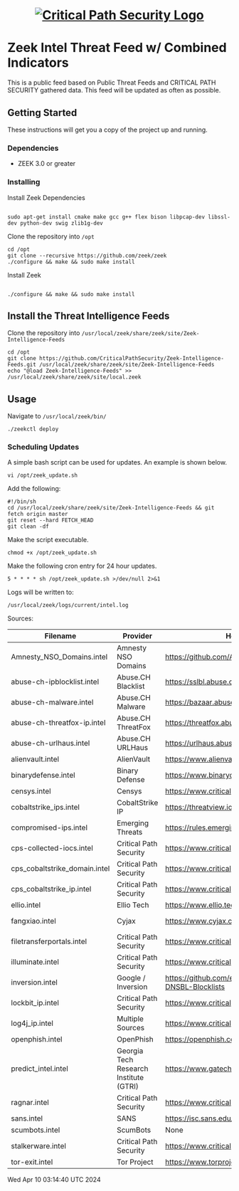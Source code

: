 <h1 align="center">

[![Critical Path Security Logo](https://www.criticalpathsecurity.com/wp-content/uploads/2020/09/CPS-LOGO-RESIZE.png)](https:://www.criticalpathsecurity.com)

</h1>

# Zeek Intel Threat Feed w/ Combined Indicators

This is a public feed based on Public Threat Feeds and CRITICAL PATH SECURITY gathered data.
This feed will be updated as often as possible.

## Getting Started

These instructions will get you a copy of the project up and running.

### Dependencies

* ZEEK 3.0 or greater

### Installing

Install Zeek Dependencies

```

sudo apt-get install cmake make gcc g++ flex bison libpcap-dev libssl-dev python-dev swig zlib1g-dev

```

Clone the repository into `/opt`

```
cd /opt
git clone --recursive https://github.com/zeek/zeek
./configure && make && sudo make install
```

Install Zeek
```

./configure && make && sudo make install

```

## Install the Threat Intelligence Feeds

Clone the repository into `/usr/local/zeek/share/zeek/site/Zeek-Intelligence-Feeds`

```
cd /opt
git clone https://github.com/CriticalPathSecurity/Zeek-Intelligence-Feeds.git /usr/local/zeek/share/zeek/site/Zeek-Intelligence-Feeds
echo "@load Zeek-Intelligence-Feeds" >> /usr/local/zeek/share/zeek/site/local.zeek
```

## Usage

Navigate to `/usr/local/zeek/bin/`

```
./zeekctl deploy
```

### Scheduling Updates

A simple bash script can be used for updates.  An example is shown below.

```
vi /opt/zeek_update.sh
```

Add the following:

```
#!/bin/sh
cd /usr/local/zeek/share/zeek/site/Zeek-Intelligence-Feeds && git fetch origin master
git reset --hard FETCH_HEAD
git clean -df
```

Make the script executable.
```
chmod +x /opt/zeek_update.sh
```

Make the following cron entry for 24 hour updates.
```
5 * * * * sh /opt/zeek_update.sh >/dev/null 2>&1
```

Logs will be written to:

```
/usr/local/zeek/logs/current/intel.log
```
Sources:

Filename | Provider  | Homepage                         | List URL                       | License/TOU                      |
|-----------|-----------|----------------------------------|--------------------------------|----------------------------------|
| Amnesty_NSO_Domains.intel | Amnesty NSO Domains | https://github.com/AmnestyTech/investigations | https://github.com/AmnestyTech/investigations/tree/master/2021-07-18_nso | Not Defined |
| abuse-ch-ipblocklist.intel | Abuse.CH Blacklist | https://sslbl.abuse.ch/blacklist/ | https://sslbl.abuse.ch/blacklist/ | https://sslbl.abuse.ch/blacklist/ |
| abuse-ch-malware.intel | Abuse.CH Malware | https://bazaar.abuse.ch/ | https://bazaar.abuse.ch/ | https://bazaar.abuse.ch/ |
| abuse-ch-threatfox-ip.intel | Abuse.CH ThreatFox | https://threatfox.abuse.ch/ | https://threatfox.abuse.ch/ | https://threatfox.abuse.ch/ |
| abuse-ch-urlhaus.intel | Abuse.CH URLHaus | https://urlhaus.abuse.ch/ | https://urlhaus.abuse.ch/ | https://urlhaus.abuse.ch/ |
| alienvault.intel | AlienVault | https://www.alienvault.com/ | http://reputation.alienvault.com/reputation.data | https://otx.alienvault.com/ |
| binarydefense.intel | Binary Defense | https://www.binarydefense.com/ | https://www.binarydefense.com/banlist.txt | https://www.binarydefense.com/ |
| censys.intel | Censys | https://www.criticalpathsecurity.com/ | Github | https://www.criticalpathsecurity.com/ |
| cobaltstrike_ips.intel | CobaltStrike IP | https://threatview.io/ | https://threatview.io/Downloads/High-Confidence-CobaltStrike-C2%20-Feeds.txt | https://threatview.io/ |
| compromised-ips.intel | Emerging Threats | https://rules.emergingthreats.net/ | https://rules.emergingthreats.net/blockrules/compromised-ips.txt | https://rules.emergingthreats.net/OPEN_download_instructions.html |
| cps-collected-iocs.intel | Critical Path Security | https://www.criticalpathsecurity.com/ | Github | https://www.criticalpathsecurity.com/ |
| cps_cobaltstrike_domain.intel | Critical Path Security | https://www.criticalpathsecurity.com/ | Github | https://www.criticalpathsecurity.com/ |
| cps_cobaltstrike_ip.intel | Critical Path Security | https://www.criticalpathsecurity.com/ | Github | https://www.criticalpathsecurity.com/ |
| ellio.intel | Ellio Tech | https://www.ellio.tech | https://www.ellio.tech  | https://www.ellio.tech  |
| fangxiao.intel | Cyjax | https://www.cyjax.com/ | https://www.cyjax.com/app/uploads/2022/11/fangxiao-a-chinese-threat-actor.txt | https://www.cyjax.com/2022/11/14/fangxiao-a-chinese-threat-actor/ |
| filetransferportals.intel | Critical Path Security | https://www.criticalpathsecurity.com/ | Github | https://www.criticalpathsecurity.com/ |
| illuminate.intel | Critical Path Security | https://www.criticalpathsecurity.com/ | Github | https://www.criticalpathsecurity.com/ |
| inversion.intel | Google / Inversion | https://github.com/elliotwutingfeng/Inversion-DNSBL-Blocklists | Github | https://github.com/elliotwutingfeng/Inversion-DNSBL-Blocklists/blob/main/LICENSE |
| lockbit_ip.intel | Critical Path Security | https://www.criticalpathsecurity.com/ | Github | https://www.criticalpathsecurity.com/ |
| log4j_ip.intel | Multiple Sources | https://www.criticalpathsecurity.com/ | Github | https://www.criticalpathsecurity.com/ |
| openphish.intel | OpenPhish | https://openphish.com | https://openphish.com/feed.txt | https://openphish.com/terms.html |
| predict_intel.intel | Georgia Tech Research Institute (GTRI) | https://www.gatech.edu/ | https://www.gatech.edu/ | https://www.gatech.edu/ |
| ragnar.intel | Critical Path Security | https://www.criticalpathsecurity.com/ | Github | https://www.criticalpathsecurity.com/ |
| sans.intel | SANS | https://isc.sans.edu/ | https://isc.sans.edu/api/intelfeed | https://isc.sans.edu/data/threatfeed.html |
| scumbots.intel | ScumBots | None | None | Permission given by Paul Melson - Free Usage |
| stalkerware.intel | Critical Path Security | https://www.criticalpathsecurity.com/ | Github | https://www.criticalpathsecurity.com/ |
| tor-exit.intel | Tor Project | https://www.torproject.org/ | https://check.torproject.org/exit-addresses | https://www.torproject.org/ |
Wed Apr 10 03:14:40 UTC 2024
